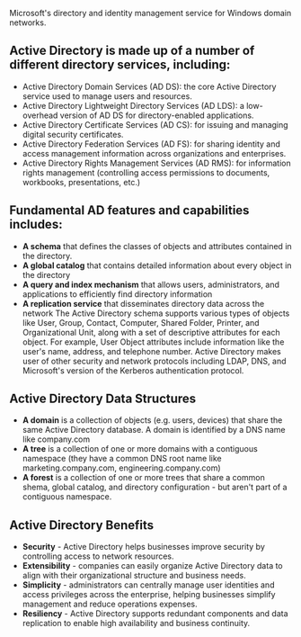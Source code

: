 Microsoft's directory and identity management service for Windows domain networks.

## Active Directory is made up of a number of different directory services, including:
* Active Directory Domain Services (AD DS): the core Active Directory service used to manage users and resources.
* Active Directory Lightweight Directory Services (AD LDS): a low-overhead version of AD DS for directory-enabled applications.
* Active Directory Certificate Services (AD CS): for issuing and managing digital security certificates.
* Active Directory Federation Services (AD FS): for sharing identity and access management information across organizations and enterprises.
* Active Directory Rights Management Services (AD RMS): for information rights management (controlling access permissions to documents, workbooks, presentations, etc.)

## Fundamental AD features and capabilities includes:
* **A schema** that defines the classes of objects and attributes contained in the directory.
* **A global catalog** that contains detailed information about every object in the directory
* **A query and index mechanism** that allows users, administrators, and applications to efficiently find directory information
* **A replication service** that disseminates directory data across the network
The Active Directory schema supports various types of objects like User, Group, Contact, Computer, Shared Folder, Printer, and Organizational Unit, along with a set of descriptive attributes for each object. For example, User Object attributes include information like the user's name, address, and telephone number.
Active Directory makes user of other security and network protocols including LDAP, DNS, and Microsoft's version of the Kerberos authentication protocol.

## Active Directory Data Structures
* **A domain** is a collection of objects (e.g. users, devices) that share the same Active Directory database. A domain is identified by a DNS name like company.com
* **A tree** is a collection of one or more domains with a contiguous namespace (they have a common DNS root name like marketing.company.com, engineering.company.com)
* **A forest** is a collection of one or more trees that share a common shema, global catalog, and directory configuration - but aren't part of a contiguous namespace.

## Active Directory Benefits
* **Security** - Active Directory helps businesses improve security by controlling access to network resources.
* **Extensibility** - companies can easily organize Active Directory data to align with their organizational structure and business needs.
* **Simplicity** - administrators can centrally manage user identities and access privileges across the enterprise, helping businesses simplify management and reduce operations expenses.
* **Resiliency** - Active Directory supports redundant components and data replication to enable high availability and business continuity.

